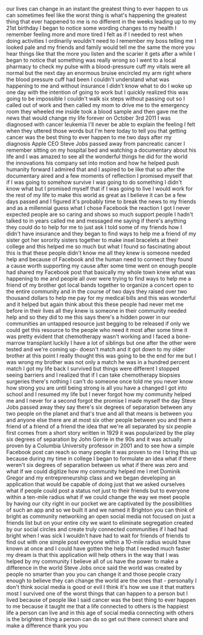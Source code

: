 
our lives can change in an instant the
greatest thing to ever happen to us can
sometimes feel like the worst thing is
what&#39;s happening the greatest thing that
ever happened to me
is no different in the weeks leading up
to my 21st birthday I began to notice
some wording changes to my health
I remember feeling more and more tired I
felt as if I needed to rest when doing
activities I ordinarily wouldn&#39;t need to
I remember my boss telling me I looked
pale and my friends and family would
tell me the same the more you hear
things like that the more you listen and
the scarier it gets after a while I
began to notice that something was
really wrong so I went to a local
pharmacy to check my pulse with a
blood-pressure cuff my vitals were all
normal but the next day an enormous
bruise encircled my arm right where the
blood pressure cuff had been I couldn&#39;t
understand what was happening to me and
without insurance I didn&#39;t know what to
do I woke up one day with the intention
of going to work but I quickly realized
this was going to be impossible I
couldn&#39;t walk six steps without passing
out so I called out of work and then
called my mom to drive me to the
emergency room they wheeled me inside
took a blood sample and then gave me the
news that would change my life forever
on October 3rd 2011 I was diagnosed with
cancer leukemia I&#39;ll never be able to
explain the feeling I felt when they
uttered those words but I&#39;m here today
to tell you that getting cancer was the
best thing to ever happen to me two days
after my diagnosis Apple CEO Steve Jobs
passed away from pancreatic cancer I
remember sitting on my hospital bed and
watching a documentary about his life
and I was amazed to see all the
wonderful things he did for the world
the innovations his company set into
motion and how he helped push humanity
forward I admired that and I aspired to
be like that
so after the documentary aired and a few
moments of reflection I promised myself
that if I was going to somehow survive I
was going to do something I didn&#39;t know
what but I promised myself that if I was
going to live I would work for the rest
of my life to make this world as great
as I believe it can be a few days passed
and I figured it&#39;s probably time to
break the news to my friends and as a
millennial guess what
I chose Facebook the reaction I got I
never expected people are so caring and
shows so much support people I hadn&#39;t
talked to in years called me and
messaged me saying if there&#39;s anything
they could do to help for me to just ask
I told some of my friends how I didn&#39;t
have insurance and they began to find
ways to help me a friend of my sister
got her sorority sisters together to
make insel bracelets at their college
and this helped me so much but what I
found so fascinating about this is that
these people didn&#39;t know me all they
knew is someone needed help and because
of Facebook and the human need to
connect they found a cause worth
supporting my cause after some time went
on enough people had shared my Facebook
post that basically my whole town knew
what was happening to me and people all
over were trying to find ways to help me
a friend of my brother got local bands
together to organize a concert open to
the entire community and in the course
of two days they raised over two
thousand dollars to help me pay for my
medical bills and this was wonderful and
it helped but again think about this
these people had never met me before in
their lives all they knew is someone in
their community needed help and so they
did to me this says there&#39;s a hidden
power in our communities an untapped
resource just begging to be released if
only we could get this resource to the
people who need it most after some time
it was pretty evident that chemotherapy
wasn&#39;t working and I faced a bone-marrow
transplant luckily
I have a lot of siblings but one after
the other were tested and we&#39;re coming
up- doesn&#39;t match and it got down to my
older brother at this point I really
thought this was going to be the end for
me but I was wrong my brother was not
only a match he was in a hundred percent
match I got my life back I survived but
things were different I stopped seeing
barriers and I realized that if I can
take chemotherapy biopsies surgeries
there&#39;s nothing I can&#39;t do
someone once told me you never know how
strong you are until being strong is all
you have a changed I got into school and
I resumed my life but I never forgot how
my community helped me and I never for a
second forgot the promise I made myself
the day Steve Jobs passed away they say
there&#39;s six degrees of separation
between any two people on the planet and
that&#39;s true and all that means is
between you and anyone else there are at
most six other people between you and
them a friend of a friend of a friend
the idea that we&#39;re all separated by six
people first comes from a short story
written in 1929 it was popularized by
the play six degrees of separation by
John Gorrie in the 90s and it was
actually proven by a Columbia University
professor in 2001 and to see how a
simple Facebook post can reach so many
people it was proven to me I bring this
up because during my time in college I
began to formulate an idea what if there
weren&#39;t six degrees of separation
between us what if there was zero and
what if we could digitize how my
community helped me I met Dominik Gregor
and my entrepreneurship class and we
began developing an application that
would be capable of doing just that we
asked ourselves what if people could
post a status not just to their friends
but to everyone within a ten-mile radius
what if we could change the way we meet
people by having our city right in our
pocket we are captivated by the
possibilities of such an app
and so we built it and we named it
Brighton you can think of bright as
community networking an open social
media not focused on just a friends list
but on your entire city we want to
eliminate segregation created by our
social circles and create truly
connected communities if I had had
bright when I was sick I wouldn&#39;t have
had to wait for friends of friends to
find out with one simple post everyone
within a 10-mile radius would have known
at once and I could have gotten the help
that I needed much faster my dream is
that this application will help others
in the way that I was helped by my
community I believe all of us have the
power to make a difference in the world
Steve Jobs once said the world was
created by people no smarter than you
you can change it and those people crazy
enough to believe they can change the
world are the ones that - personally I
don&#39;t think social media is good or evil
I think it&#39;s how we use it that matters
most I survived one of the worst things
that can happen to a person but I lived
because of people like I said cancer was
the best thing to ever happen to me
because it taught me that a life
connected to others is the happiest life
a person can live and in this age of
social media connecting with others is
the brightest thing a person can do so
get out there connect share and make a
difference thank you
you
